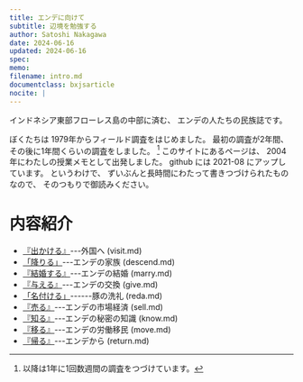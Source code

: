 ```yaml
---
title: エンデに向けて
subtitle: 辺境を勉強する
author: Satoshi Nakagawa
date: 2024-06-16
updated: 2024-06-16
spec: 
memo: 
filename: intro.md
documentclass: bxjsarticle
nocite: |
---
```



インドネシア東部フローレス島の中部に済む、
エンデの人たちの民族誌です。

ぼくたちは 1979年からフィールド調査をはじめました。
最初の調査が2年間、その後に1年間くらいの調査をしました。
[^fw]
このサイトにあるページは、
2004年にわたしの授業メモとして出発しました。
github には 2021-08 にアップしています。
というわけで、
ずいぶんと長時間にわたって書きつづけられたものなので、
そのつもりで御読みください。

[^fw]: 以降は1年に1回数週間の調査をつづけています。

# 内容紹介

- [『出かける』](visit.md)---外国へ (visit.md) 
- [「降りる」](descend.md)---エンデの家族 (descend.md) 
- [『結婚する』](marry.md)---エンデの結婚 (marry.md) 
- [『与える』](give.md)---エンデの交換 (give.md) 
- [「名付ける」](reda.md)------豚の洗礼 (reda.md) 
- [『売る』](sell.md)---エンデの市場経済 (sell.md) 
- [『知る』](know.md)---エンデの秘密の知識 (know.md) 
- [『移る』](move.md)---エンデの労働移民 (move.md) 
- [『帰る』](return.md)---エンデから (return.md) 

